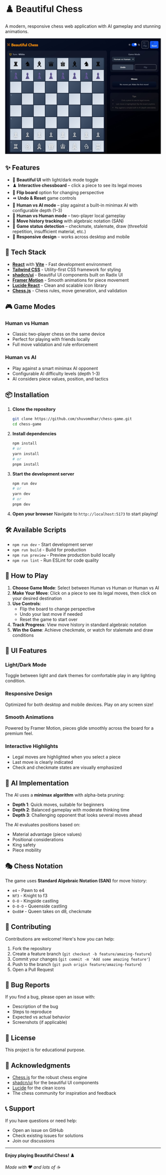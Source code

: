 # ♟️ Beautiful Chess

A modern, responsive chess web application with AI gameplay and stunning animations.

![Chess Game Screenshot](image.png)

## ✨ Features

- 🎨 **Beautiful UI** with light/dark mode toggle
- ♟️ **Interactive chessboard** – click a piece to see its legal moves
- 🔄 **Flip board** option for changing perspective
- ⏪ **Undo & Reset** game controls
- 🤖 **Human vs AI mode** – play against a built-in minimax AI with configurable depth (1–3)
- 👥 **Human vs Human mode** – two-player local gameplay
- 📜 **Move history tracking** with algebraic notation (SAN)
- 🏁 **Game status detection** – checkmate, stalemate, draw (threefold repetition, insufficient material, etc.)
- 📱 **Responsive design** – works across desktop and mobile

## 🚀 Tech Stack

- **[React](https://reactjs.org/)** with **[Vite](https://vitejs.dev/)** - Fast development environment
- **[Tailwind CSS](https://tailwindcss.com/)** - Utility-first CSS framework for styling
- **[shadcn/ui](https://ui.shadcn.com/)** - Beautiful UI components built on Radix UI
- **[Framer Motion](https://www.framer.com/motion/)** - Smooth animations for piece movement
- **[Lucide React](https://lucide.dev/)** - Clean and scalable icon library
- **[Chess.js](https://github.com/jhlywa/chess.js)** - Chess rules, move generation, and validation

## 🎮 Game Modes

### Human vs Human
- Classic two-player chess on the same device
- Perfect for playing with friends locally
- Full move validation and rule enforcement

### Human vs AI
- Play against a smart minimax AI opponent
- Configurable AI difficulty levels (depth 1-3)
- AI considers piece values, position, and tactics

## 📦 Installation

1. **Clone the repository**
   ```bash
   git clone https://github.com/shuvomdhar/chess-game.git
   cd chess-game
   ```

2. **Install dependencies**
   ```bash
   npm install
   # or
   yarn install
   # or
   pnpm install
   ```

3. **Start the development server**
   ```bash
   npm run dev
   # or
   yarn dev
   # or
   pnpm dev
   ```

4. **Open your browser**
   Navigate to `http://localhost:5173` to start playing!

## 🛠️ Available Scripts

- `npm run dev` - Start development server
- `npm run build` - Build for production
- `npm run preview` - Preview production build locally
- `npm run lint` - Run ESLint for code quality

## 🎯 How to Play

1. **Choose Game Mode**: Select between Human vs Human or Human vs AI
2. **Make Your Move**: Click on a piece to see its legal moves, then click on your desired destination
3. **Use Controls**: 
   - Flip the board to change perspective
   - Undo your last move if needed
   - Reset the game to start over
4. **Track Progress**: View move history in standard algebraic notation
5. **Win the Game**: Achieve checkmate, or watch for stalemate and draw conditions

## 🎨 UI Features

### Light/Dark Mode
Toggle between light and dark themes for comfortable play in any lighting condition.

### Responsive Design
Optimized for both desktop and mobile devices. Play on any screen size!

### Smooth Animations
Powered by Framer Motion, pieces glide smoothly across the board for a premium feel.

### Interactive Highlights
- Legal moves are highlighted when you select a piece
- Last move is clearly indicated
- Check and checkmate states are visually emphasized

## 🤖 AI Implementation

The AI uses a **minimax algorithm** with alpha-beta pruning:

- **Depth 1**: Quick moves, suitable for beginners
- **Depth 2**: Balanced gameplay with moderate thinking time
- **Depth 3**: Challenging opponent that looks several moves ahead

The AI evaluates positions based on:
- Material advantage (piece values)
- Positional considerations
- King safety
- Piece mobility

## 🎭 Chess Notation

The game uses **Standard Algebraic Notation (SAN)** for move history:
- `e4` - Pawn to e4
- `Nf3` - Knight to f3
- `O-O` - Kingside castling
- `O-O-O` - Queenside castling
- `Qxd8#` - Queen takes on d8, checkmate

## 🤝 Contributing

Contributions are welcome! Here's how you can help:

1. Fork the repository
2. Create a feature branch (`git checkout -b feature/amazing-feature`)
3. Commit your changes (`git commit -m 'Add some amazing feature'`)
4. Push to the branch (`git push origin feature/amazing-feature`)
5. Open a Pull Request

## 🐛 Bug Reports

If you find a bug, please open an issue with:
- Description of the bug
- Steps to reproduce
- Expected vs actual behavior
- Screenshots (if applicable)

## 📜 License

This project is for educational purpose.

## 🙏 Acknowledgments

- [Chess.js](https://github.com/jhlywa/chess.js) for the robust chess engine
- [shadcn/ui](https://ui.shadcn.com/) for the beautiful UI components
- [Lucide](https://lucide.dev/) for the clean icons
- The chess community for inspiration and feedback

## 📞 Support

If you have questions or need help:
- Open an issue on GitHub
- Check existing issues for solutions
- Join our discussions

---

**Enjoy playing Beautiful Chess! ♟️**

*Made with ❤️ and lots of ☕*